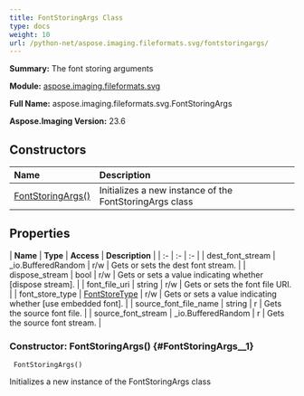 ```yaml
---
title: FontStoringArgs Class
type: docs
weight: 10
url: /python-net/aspose.imaging.fileformats.svg/fontstoringargs/
---
```


**Summary:** The font storing arguments

**Module:** [aspose.imaging.fileformats.svg](/imaging/python-net/aspose.imaging.fileformats.svg/)

**Full Name:** aspose.imaging.fileformats.svg.FontStoringArgs

**Aspose.Imaging Version:** 23.6

## **Constructors**
| **Name** | **Description** |
| :- | :- |
| [FontStoringArgs()](#FontStoringArgs__1) | Initializes a new instance of the FontStoringArgs class |
## **Properties**
| **Name** | **Type** | **Access** | **Description** |
| :- | :- | :- |
| dest_font_stream | _io.BufferedRandom | r/w | Gets or sets the dest font stream. |
| dispose_stream | bool | r/w | Gets or sets a value indicating whether [dispose stream]. |
| font_file_uri | string | r/w | Gets or sets the font file URI. |
| font_store_type | [FontStoreType](/imaging/python-net/aspose.imaging.fileformats.svg/fontstoretype) | r/w | Gets or sets a value indicating whether [use embedded font]. |
| source_font_file_name | string | r | Gets the source font file. |
| source_font_stream | _io.BufferedRandom | r | Gets the source font stream. |


### Constructor: FontStoringArgs() {#FontStoringArgs__1}


```
 FontStoringArgs() 
```

Initializes a new instance of the FontStoringArgs class

